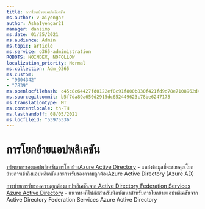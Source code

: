```yaml
---
title: การโยกย้ายแอปพลิเคชัน
ms.author: v-aiyengar
author: AshaIyengar21
manager: dansimp
ms.date: 01/25/2021
ms.audience: Admin
ms.topic: article
ms.service: o365-administration
ROBOTS: NOINDEX, NOFOLLOW
localization_priority: Normal
ms.collection: Adm_O365
ms.custom:
- "9004342"
- "7839"
ms.openlocfilehash: c45c8c64427fd0122ef8c91f800b830f421fd9d78e7108962d4053700a3da519
ms.sourcegitcommit: b5f7da89a650d2915dc652449623c78be6247175
ms.translationtype: MT
ms.contentlocale: th-TH
ms.lasthandoff: 08/05/2021
ms.locfileid: "53975336"
---
```

# <a name="migrating-applications"></a>การโยกย้ายแอปพลิเคชัน

[ทรัพยากรของแอปพลิเคชันการโยกย้ายAzure Active Directory](https://docs.microsoft.com/azure/active-directory/manage-apps/migration-resources) - แหล่งข้อมูลที่จะช่วยคุณโยกย้ายการเข้าถึงแอปพลิเคชันและการรับรองความถูกต้องAzure Active Directory (Azure AD)

[การย้ายการรับรองความถูกต้องแอปพลิเคชันจาก Active Directory Federation Services Azure Active Directory](https://docs.microsoft.com/azure/active-directory/manage-apps/migrate-adfs-apps-to-azure) - แนวทางที่โฟกัสสําหรับนักพัฒนาสําหรับการโยกย้ายแอปพลิเคชันจาก Active Directory Federation Services Azure Active Directory